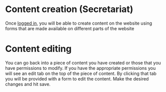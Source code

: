 # Content creation (Secretariat)
Once [logged in](https://www.ipbes.net/user/register), you will be able to create content on the website using forms that are made available on different parts of the website

# Content editing
You can go back into a piece of content you have created or those that you have permissions to modify. If you have the appropriate permissions you will see an edit tab on the top of the piece of content. By clicking that tab you will be provided with a form to edit the content. Make the desired changes and hit save.
